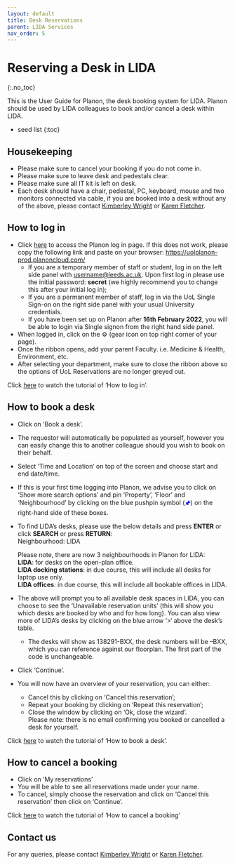 ```yaml
---
layout: default
title: Desk Reservations
parent: LIDA Services
nav_order: 5
---
```


# Reserving a Desk in LIDA
{:.no_toc}

This is the User Guide for Planon, the desk booking system for LIDA. Planon should be used by LIDA colleagues to book and/or cancel a desk within LIDA. 

* seed list
{:toc}


## Housekeeping 

- Please make sure to cancel your booking if you do not come in.
- Please make sure to leave desk and pedestals clear.
- Please make sure all IT kit is left on desk.
- Each desk should have a chair, pedestal, PC, keyboard, mouse and two monitors connected via cable, if you are booked into a desk without any of the above, please contact [Kimberley Wright](mailto:k.l.wright1@leeds.ac.uk) or [Karen Fletcher](mailto:k.mendes@leeds.ac.uk).


## How to log in 

- Click [here](https://uolplanon-prod.planoncloud.com/) to access the Planon log in page. If this does not work, please copy the following link and paste on your browser: https://uolplanon-prod.planoncloud.com/
	- If you are a temporary member of staff or student, log in on the left side panel with username@leeds.ac.uk. Upon first log in please use the initial password: **secret** (we highly recommend you to change this after your initial log in);
	- If you are a permanent member of staff, log in via the UoL Single Sign-on on the right side panel with your usual University credentials.
	- If you have been set up on Planon after **16th February 2022**, you will be able to login via Single signon from the right hand side panel. 
- When logged in, click on the ⚙ (gear icon on top right corner of your page). 
- Once the ribbon opens, add your parent Faculty. i.e. Medicine & Health, Environment, etc.
- After selecting your department, make sure to close the ribbon above so the options of UoL Reservations are no longer greyed out.

Click [here](https://mymedia.leeds.ac.uk/Mediasite/Play/fd29bacca5d145ecaaa94666ac33572c1d) to watch the tutorial of ‘How to log in’.


## How to book a desk 

- Click on ‘Book a desk’.
- The requestor will automatically be populated as yourself, however you can easily change this to another colleague should you wish to book on their behalf.
- Select ‘Time and Location’ on top of the screen and choose start and end date/time.
- If this is your first time logging into Planon, we advise you to click on ‘Show more search options’ and pin ‘Property’, ‘Floor’ and ‘Neighbourhood’ by clicking on the blue pushpin symbol (<span style="color:blue">🖈</span>) on the right-hand side of these boxes.
- To find LIDA’s desks, please use the below details and press **ENTER** or click **SEARCH** or press **RETURN**:  
Neighbourhood: LIDA  

	Please note, there are now 3 neighbourhoods in Planon for LIDA:  
	**LIDA**: for desks on the open-plan office.  
	**LIDA docking stations**: in due course, this will include all desks for laptop use only.  
	**LIDA offices**: in due course, this will include all bookable offices in LIDA.  

- The above will prompt you to all available desk spaces in LIDA, you can choose to see the ‘Unavailable reservation units’ (this will show you which desks are booked by who and for how long). You can also view more of LIDA’s desks by clicking on the blue arrow ‘>‘ above the desk’s table.
	- The desks will show as 138291-BXX, the desk numbers will be –BXX, which you can reference against our floorplan. The first part of the code is unchangeable.
- Click ‘Continue’.
- You will now have an overview of your reservation, you can either:
	- Cancel this by clicking on ‘Cancel this reservation’;
	- Repeat your booking by clicking on ‘Repeat this reservation’;
	- Close the window by clicking on ‘Ok, close the wizard’.  
	Please note: there is no email confirming you booked or cancelled a desk for yourself.

Click [here](https://mymedia.leeds.ac.uk/Mediasite/Play/009bc766fb5e4deea45df73fe3f343ff1d) to watch the tutorial of ‘How to book a desk’.


## How to cancel a booking

- Click on ‘My reservations’
- You will be able to see all reservations made under your name.
- To cancel, simply choose the reservation and click on ‘Cancel this reservation’ then click on ‘Continue’.

Click [here](https://mymedia.leeds.ac.uk/Mediasite/Play/2d68c7916ef2409ab5efe131e4bf1cfd1d) to watch the tutorial of ‘How to cancel a booking’


## Contact us 

For any queries, please contact [Kimberley Wright](mailto:k.l.wright1@leeds.ac.uk) or [Karen Fletcher](mailto:k.mendes@leeds.ac.uk).
